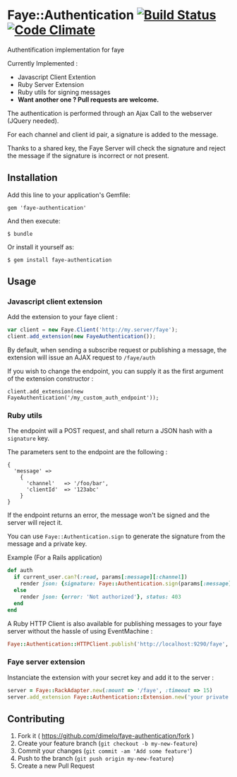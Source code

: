 # Faye::Authentication [![Build Status](https://travis-ci.org/josevalim/rails-footnotes.svg?branch=master)](https://travis-ci.org/josevalim/rails-footnotes) [![Code Climate](https://codeclimate.com/github/dimelo/faye-authentication.png)](https://codeclimate.com/github/dimelo/faye-authentication)

Authentification implementation for faye

Currently Implemented :
  - Javascript Client Extention
  - Ruby Server Extension
  - Ruby utils for signing messages
  - **Want another one ? Pull requests are welcome.**

The authentication is performed through an Ajax Call to the webserver (JQuery needed).

For each channel and client id pair, a signature is added to the message.

Thanks to a shared key, the Faye Server will check the signature and reject the
message if the signature is incorrect or not present.

## Installation

Add this line to your application's Gemfile:

    gem 'faye-authentication'

And then execute:

    $ bundle

Or install it yourself as:

    $ gem install faye-authentication

## Usage

### Javascript client extension

Add the extension to your faye client :

````javascript
var client = new Faye.Client('http://my.server/faye');
client.add_extension(new FayeAuthentication());
````

By default, when sending a subscribe request or publishing a message, the extension
will issue an AJAX request to ``/faye/auth``

If you wish to change the endpoint, you can supply it as the first argument of the extension constructor :

    client.add_extension(new FayeAuthentication('/my_custom_auth_endpoint'));


### Ruby utils

The endpoint will a POST request, and shall return a JSON hash with a ``signature`` key.

The parameters sent to the endpoint are the following :

````
{
  'message' =>
    {
      'channel'   => '/foo/bar',
      'clientId'  => '123abc'
    }
}
````

If the endpoint returns an error, the message won't be signed and the server will reject it.

You can use ``Faye::Authentication.sign`` to generate the signature from the message and a private key.

Example (For a Rails application)

````ruby
def auth
  if current_user.can?(:read, params[:message][:channel])
    render json: {signature: Faye::Authentication.sign(params[:message], 'your private key')}
  else
    render json: {error: 'Not authorized'}, status: 403
  end
end

````

A Ruby HTTP Client is also available for publishing messages to your faye server
without the hassle of using EventMachine :

````ruby
Faye::Authentication::HTTPClient.publish('http://localhost:9290/faye', '/channel', 'data', 'your private key')
````

### Faye server extension

Instanciate the extension with your secret key and add it to the server :

````ruby
server = Faye::RackAdapter.new(:mount => '/faye', :timeout => 15)
server.add_extension Faye::Authentication::Extension.new('your private key')
````

## Contributing

1. Fork it ( https://github.com/dimelo/faye-authentication/fork )
2. Create your feature branch (`git checkout -b my-new-feature`)
3. Commit your changes (`git commit -am 'Add some feature'`)
4. Push to the branch (`git push origin my-new-feature`)
5. Create a new Pull Request
